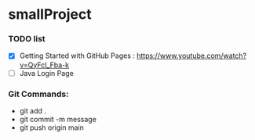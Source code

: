 # smallProject

### TODO list

- [x] Getting Started with GitHub Pages : https://www.youtube.com/watch?v=QyFcl_Fba-k
- [ ] Java Login Page

### Git Commands:

- git add .
- git commit -m message
- git push origin main

